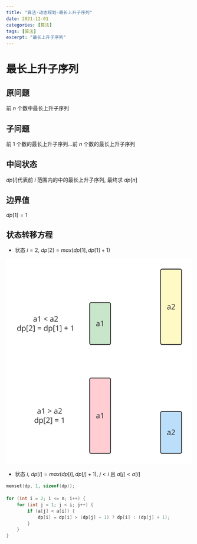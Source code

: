 ```yaml
---
title: "算法-动态规划-最长上升子序列"
date: 2021-12-01
categories: [算法]
tags: [算法]
excerpt: "最长上升子序列"
---
```


# 最长上升子序列

## 原问题

前 $n$ 个数中最长上升子序列

## 子问题

前 $1$ 个数的最长上升子序列...前 $n$ 个数的最长上升子序列

## 中间状态

$dp[i]$代表前 $i$ 范围内的中的最长上升子序列, 最终求 $dp[n]$

## 边界值

$dp[1] = 1$

## 状态转移方程

- 状态 $i = 2$, $dp[2] = max(dp[1], dp[1] + 1)$

![](/assets/SelfImgur/202204051347.svg)

- 状态 $i$, $dp[i] = max(dp[i], dp[j] + 1)$, $j < i$ 且 $a[j] < a[i]$

```c++
memset(dp, 1, sizeof(dp));

for (int i = 2; i <= n; i++) {
    for (int j = 1; j < i; j++) {
        if (a[j] < a[i]) {
            dp[i] = dp[i] > (dp[j] + 1) ? dp[i] : (dp[j] + 1);
        }
    }
}
```

